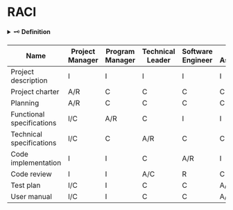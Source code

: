 # RACI

<details>

<summary>🗝  <b>Definition️</b></summary>

| Letter | Name        | Description                                                                         |
| ------ | ----------- | ----------------------------------------------------------------------------------- |
| R      | Responsible | Responsible for completing a specific task or activity.task.                        |
| A      | Accountable | Ensures that the work gets done and often oversees the Responsible party's efforts. |
| C      | Consulted   | Provide input or expertise before a decision or action is taken.                    |
| I      | Informed    | Kept informed about the progress or outcome of a task or activity.                  |

</details>

| Name                      | Project Manager | Program Manager | Technical Leader | Software Engineer | Quality Assurance | Technical writer | Client | Stakeholders |
|---------------------------|-----------------|-----------------|------------------|-------------------|-------------------|------------------|--------|--------------|
| Project description       | I               | I               | I                | I                 | I                 |I                 |A/R     | C            |
| Project charter           | A/R             | C               | C                | C                 | C                 |I                 |C       | C            |
| Planning                  | A/R             | C               | C                | C                 | C                 |I                 |C       | I            |
| Functional specifications | I/C             | A/R             | C                | I                 | I                 |I                 |C       | I            |
| Technical specifications  | I/C             | C               | A/R              | C                 | C                 |I                 |C       | I            |
| Code implementation       | I               | I               | C                | A/R               | I                 |I                 |I       | I            |
| Code review               | I               | I               | A/C              | R                 | C                 |I                 |I       | I            |
| Test plan                 | I/C             | I               | C                | C                 | A/R               |I                 |I       |              |
| User manual               | I/C             | I               | C                | C                 | A/R               |A/R               |I/C     |I/C           |